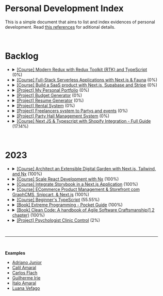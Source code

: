 # Personal Development Index

This is a simple document that aims to list and index evidences of personal development. Read [this references](./docs/references.md) for aditional details.

</br>

<h1>Backlog</h1>
<ul>
  <!-- <li>
    <details> 
      <summary>
        <a href="#">[Course] </a>
        <a href="#">NameCourse</a> (0%)
      </summary>
      <ul>
        <li>
          Started: 
        </li>
        <li>
          Finished: 
        </li>
      </ul>
      </details>
  </li> -->

  <li>
    <details> 
      <summary>
        <a href="https://egghead.io/courses/modern-redux-with-redux-toolkit-rtk-and-typescript-64f243c8">[Course] </a>
        <a href="#">Modern Redux with Redux Toolkit (RTK) and TypeScript</a> (0%)
      </summary>
      <ul>
        <li>
          Started: 
        </li>
        <li>
          Finished: 
        </li>
      </ul>
      </details>
  </li>
  <li>
    <details> 
      <summary>
        <a href="https://egghead.io/courses/full-stack-serverless-applications-with-next-js-fauna-35bd6879">[Course] </a>
        <a href="#">Full-Stack Serverless Applications with Next.js & Fauna</a> (0%)
      </summary>
      <ul>
        <li>
          Started: 
        </li>
        <li>
          Finished: 
        </li>
      </ul>
      </details>
  </li>
  <li>
    <details> 
      <summary>
        <a href="https://egghead.io/courses/build-a-saas-product-with-next-js-supabase-and-stripe-61f2bc20">[Course] </a>
        <a href="#">Build a SaaS product with Next.js, Supabase and Stripe</a> (0%)
      </summary>
      <ul>
        <li>
          Started: 
        </li>
        <li>
          Finished: 
        </li>
      </ul>
      </details>
  </li>
  <li>
    <details> 
      <summary>
        <a href="#">[Project] </a>
        <a href="#">My Personal Portfolio</a> (0%)
      </summary>
      <ul>
        <li>
          Started: 
        </li>
        <li>
          Finished: 
        </li>
      </ul>
      </details>
  </li>
  <li>
    <details> 
      <summary>
        <a href="#">[Project] </a>
        <a href="#">Budget Generator</a> (0%)
      </summary>
      <ul>
        <li>
          Started: 
        </li>
        <li>
          Finished: 
        </li>
      </ul>
      </details>
  </li>
  <li>
    <details> 
      <summary>
        <a href="#">[Project] </a>
        <a href="#">Resume Generator</a> (0%)
      </summary>
      <ul>
        <li>
          Started: 
        </li>
        <li>
          Finished: 
        </li>
      </ul>
      </details>
  </li>
  <li>
    <details> 
      <summary>
        <a href="#">[Project] </a>
        <a href="#">Rental System</a> (0%)
      </summary>
      <ul>
        <li>
          Started: 
        </li>
        <li>
          Finished: 
        </li>
      </ul>
      </details>
  </li>
  <li>
    <details> 
      <summary>
        <a href="#">[Project] </a>
        <a href="#">Freelancers system to Partys and events</a> (0%)
      </summary>
      <ul>
        <li>
          Started: 
        </li>
        <li>
          Finished: 
        </li>
      </ul>
      </details>
  </li>
  <li>
    <details> 
      <summary>
        <a href="#">[Project] </a>
        <a href="#">Party Hall Management System</a> (0%)
      </summary>
      <ul>
        <li>
          Started: 
        </li>
        <li>
          Finished: 
        </li>
      </ul>
      </details>
  </li>
  <li>
    <details> 
      <summary>
        <a href="https://www.udemy.com/course/next-js-typescript-with-shopify-integration-full-guide/">[Course] </a>
        <a href="https://github.com/adrianodev97/Virtual-store-integrated-with-shopify">Next JS & Typescript with Shopify Integration - Full Guide</a> (17.14%)
      </summary>
      <ul>
        <li>
          Started: 08/03/2023
        </li>
        <li>
          Pause: 01/04/2023
        </li>
        <li>
          Restarted:
        </li>
        <li>
          Finished: 
        </li>
      </ul>
    </details>
  </li>
</ul>
</br>

<h1>2023</h1>
<ul>
  <li>
    <details> 
      <summary>
        <a href="https://egghead.io/courses/architect-an-extensible-digital-garden-with-next-js-tailwind-and-nx-53f7628f">[Course] </a>
        <a href="https://github.com/adrianodev97/Blog-series-nextjs-nx">Architect an Extensible Digital Garden with Next.js, Tailwind, and Nx</a> (100%)
      </summary>
      <ul>
        <li>
          Started: 11/01/2023
        </li>
        <li>
          Finished: 16/01/2023
        </li>
      </ul>
      </details>
  </li>
  <li>
    <details> 
      <summary>
        <a href="https://egghead.io/courses/scale-react-development-with-nx-4038">[Course] </a>
        <a href="https://github.com/adrianodev97/Scale-react-dev-with-nx">Scale React Development with Nx</a> (100%)
      </summary>
      <ul>
        <li>
          Started: 16/01/2023
        </li>
        <li>
          Finished: 18/01/2023
        </li>
      </ul>
      </details>
  </li>
  <li>
    <details> 
      <summary>
        <a href="https://egghead.io/courses/integrate-storybook-in-a-next-js-application-b6dd4df3">[Course] </a>
        <a href="https://github.com/adrianodev97/Storybook-nextjs-application">Integrate Storybook in a Next.js Application</a> (100%)
      </summary>
      <ul>
        <li>
          Started: 28/01/2023
        </li>
        <li>
          Finished: 17/02/2023
        </li>
      </ul>
      </details>
  </li>
  <li>
    <details> 
      <summary>
        <a href="https://egghead.io/courses/ecommerce-product-management-storefront-with-graphcms-snipcart-next-js-13cc0534">[Course] </a>
        <a href="https://github.com/adrianodev97/Ecommerce-product-management">ECommerce Product Management & Storefront com GraphCMS, Snipcart, & Next.js</a> (100%)
      </summary>
      <ul>
        <li>
          Started: 08/02/2023
        </li>
        <li>
          Finished: 17/02/2023
        </li>
      </ul>
      </details>
  </li>
  <li>
    <details> 
      <summary>
        <a href="https://www.totaltypescript.com/tutorials/beginners-typescript">[Course] </a>
        <a href="#">Beginner's TypeScript</a> (55.55%)
      </summary>
      <ul>
        <li>
          Started: 27/02/2023
        </li>
        <li>
          Finished: 
        </li>
      </ul>
      </details>
  </li>
  <li>
    <details> 
      <summary>
        <a href="https://www.oreilly.com/library/view/extreme-programming-pocket/9781449399849/">[Book] </a>
        <a href="#">Extreme Programming - Pocket Guide</a> (100%)
      </summary>
      <ul>
        <li>
          Started: 22/01/2023
        </li>
        <li>
          Finished: 30/04/2023
        </li>
      </ul>
      </details>
  </li>
  <li>
    <details> 
      <summary>
        <a href="https://books.google.com.br/books/about/Clean_Code.html?hl=pt-BR&id=dwSfGQAACAAJ&redir_esc=y">[Book] </a>
        <a href="#">Clean Code: A handbook of Agile Software Craftsmanship(1,2 chapter)</a> (100%)
      </summary>
      <ul>
        <li>
          Started: 29/01/2023
        </li>
        <li>
          Finished: 20/03/2023
        </li>
      </ul>
      </details>
  </li>
  <li>
    <details> 
      <summary>
        <a href="#">[Project] </a>
        <a href="#">Psychologist Clinic Control</a> (2%)
      </summary>
      <ul>
        <li>
          Started: 01/05/2023
        </li>
        <li>
          Finished: 
        </li>
      </ul>
      </details>
  </li>
  <!-- <li>
    <details> 
      <summary>
        <a href="#">[Course] </a>
        <a href="#">NameCourse</a> (0%)
      </summary>
      <ul>
        <li>
          Started: 
        </li>
        <li>
          Finished: 
        </li>
      </ul>
      </details>
  </li> -->
</ul>
</br>


<hr/>

</br>

<strong>Examples</strong>

- [Adriano Junior](https://github.com/adrianodev97/personal-development-index)
- [Calil Amaral](https://github.com/amaralc/courses-and-bootcamps)
- [Carlos Flach](https://github.com/carlosaflach/personal-development-index)
- [Guilherme Irie](https://github.com/GuilhermeIrie/personal-development-evolution)
- [Ítalo Amaral](https://github.com/ItaloRAmaral/personal-development-index)
- [Luana Vefago](https://github.com/luanavfg/personal-development-index)

